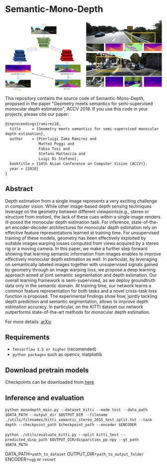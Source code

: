 # Semantic-Mono-Depth

![image](images/SemanticMonoDepth.PNG)

This repository contains the source code of Semantic-Mono-Depth, proposed in the paper "Geometry meets semantics for semi-supervised monocular depth estimation", ACCV 2018.
If you use this code in your projects, please cite our paper:

```
@inproceedings{ramirez18,
  title     = {Geometry meets semantics for semi-supervised monocular depth estimation},
  author    = {Pierluigi Zama Ramirez and
               Matteo Poggi and
               Fabio Tosi and
               Stefano Mattoccia and
               Luigi Di Stefano},
  booktitle = {14th Asian Conference on Computer Vision (ACCV)},
  year = {2018}
}
```
## Abstract
Depth estimation from a single image represents a very exciting challenge in computer vision. While other image-based depth sensing techniques leverage on the geometry between different viewpoints(e.g.,  stereo  or  structure  from  motion), the lack of these cues within a single image renders ill-posed the monocular depth estimation task. For inference, state-of-the-art encoder-decoder architectures for monocular depth estimation rely on effective feature representations learned at training time. For unsupervised training of these models, geometry has been effectively exploited by suitable images warping losses computed from views acquired by a stereo rig or a moving camera. In this paper, we make a further step forward showing that learning semantic information from images enables to improve effectively monocular depth estimation as well. In particular, by leveraging on semantically labeled images together with unsupervised signals gained by geometry through an image warping loss, we propose a deep learning approach aimed at joint semantic segmentation and depth estimation. Our overall learning framework is semi-supervised, as we deploy groundtruth data only in the semantic domain. At training time, our network learns a common feature representation for both tasks and a novel cross-task loss function is proposed. The experimental findings show how, jointly tackling depth prediction and semantic segmentation, allows to improve depth estimation accuracy. In  particular, on the KITTI dataset our network outperforms state-of-the-art methods for monocular depth estimation.

For more details:
[arXiv](https://arxiv.org/abs/1810.04093)

## Requirements

* `Tensorflow 1.5 or higher` (recomended) 
* `python packages` such as opencv, matplotlib

## Download pretrain models
Checkpoints can be downloaded from [here](https://drive.google.com/open?id=1n4qPzso_uyodgevi3w0qCXduTsPXqlub)

## Inference and evaluation
```
python monodepth_main.py --dataset kitti --mode test --data_path $DATA_PATH --output_dir $OUTPUT_DIR --filename ./utils/filenames/kitti_semantic_stereo_2015_test_split.txt --task depth --checkpoint_path $checkpoint_path --encoder $ENCODER

python ./utils/evaluate_kitti.py --split kitti_test --predicted_disp_path $OUTPUT_DIR/disparities_pp.npy --gt_path $DATA_PATH 
```

DATA_PATH=`path_to_dataset`
OUTPUT_DIR=`path_to_output_folder`
ENCODER=`vgg` or `resnet`
